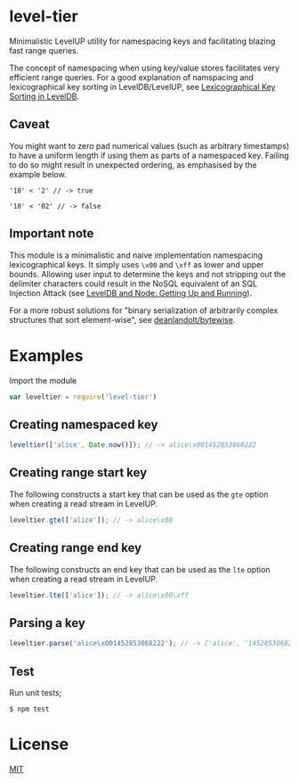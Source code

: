 # level-tier

Minimalistic LevelUP utility for namespacing keys and facilitating blazing fast
range queries.

The concept of namespacing when using key/value stores facilitates very efficient
range queries. For a good explanation of namspacing and lexicographical key
sorting in LevelDB/LevelUP, see
[Lexicographical Key Sorting in LevelDB](http://luke.xxx/post/52916123542/lexicographical-key-sorting-in-leveldb).

## Caveat

You might want to zero pad numerical values (such as arbitrary timestamps) to
have a uniform length if using them as parts of a namespaced key. Failing to do
so might result in unexpected ordering, as emphasised by the example below.

`'10' < '2' // -> true`

`'10' < '02' // -> false`

## Important note

This module is a minimalistic and naive implementation namespacing
lexicographical keys. It simply uses `\x00` and `\xff` as lower and upper bounds.
Allowing user input to determine the keys and not stripping out the delimiter
characters could result in the NoSQL equivalent of an SQL Injection Attack
(see [LevelDB and Node: Getting Up and Running](http://dailyjs.com/2013/05/02/leveldb-and-node-2/#recommendeddelimiters)).

For a more robust solutions for "binary serialization of arbitrarily complex
structures that sort element-wise", see
[deanlandolt/bytewise](https://github.com/deanlandolt/bytewise).

# Examples

Import the module

```js
var leveltier = require('level-tier')
```

## Creating namespaced key

```js
leveltier(['alice', Date.now()]); // -> alice\x001452853068222
```

## Creating range start key

The following constructs a start key that can be used as the `gte` option
when creating a read stream in LevelUP.

```js
leveltier.gte(['alice']); // -> alice\x00
```

## Creating range end key

The following constructs an end key that can be used as the `lte` option when
creating a read stream in LevelUP.

```js
leveltier.lte(['alice']); // -> alice\x00\xff
```

## Parsing a key

```js
leveltier.parse('alice\x001452853068222'); // -> ['alice', '1452853068222']
```

## Test

Run unit tests;

`$ npm test`

# License

[MIT](LICENSE)
